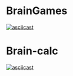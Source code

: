 # BrainGames

[![asciicast](https://asciinema.org/a/MZZBTVO3CODgwDbhvkJp4EUQU.svg)](https://asciinema.org/a/MZZBTVO3CODgwDbhvkJp4EUQU)

# Brain-calc

[![asciicast](https://asciinema.org/a/A2wPWCwkljgudDxeP7Bezh4VB.svg)](https://asciinema.org/a/A2wPWCwkljgudDxeP7Bezh4VB)
